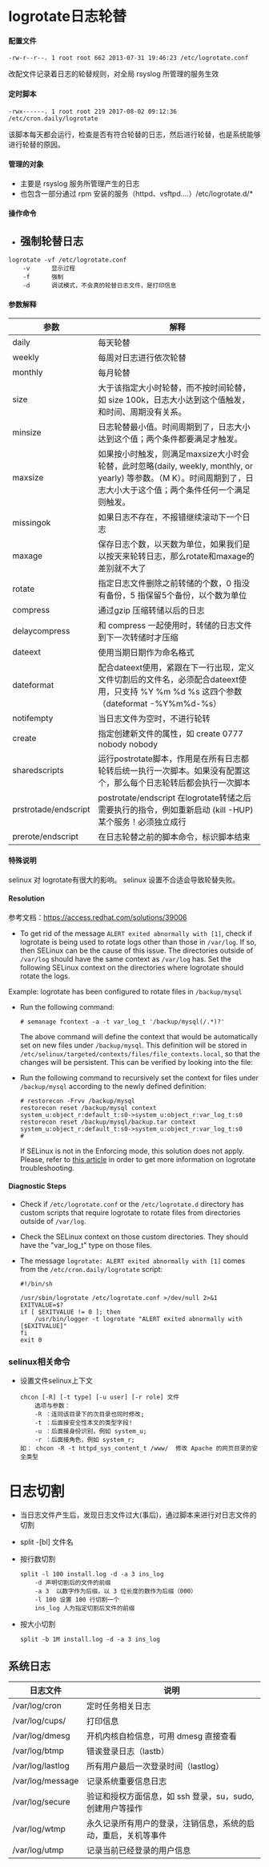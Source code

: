 

# logrotate日志轮替

#### 配置文件

```
-rw-r--r--. 1 root root 662 2013-07-31 19:46:23 /etc/logrotate.conf
```

改配文件记录着日志的轮替规则，对全局 rsyslog 所管理的服务生效

#### 定时脚本

```
-rwx------. 1 root root 219 2017-08-02 09:12:36 /etc/cron.daily/logrotate
```

该脚本每天都会运行，检查是否有符合轮替的日志，然后进行轮替，也是系统能够进行轮替的原因。

#### 管理的对象

- 主要是 rsyslog 服务所管理产生的日志
- 也包含一部分通过 rpm 安装的服务（httpd、vsftpd....）/etc/logrotate.d/*

#### 操作命令

- 强制轮替日志
  - 

```
logrotate -vf /etc/logrotate.conf
    -v 	    显示过程
    -f      强制
    -d      调试模式，不会真的轮替日志文件，是打印信息
```

#### 参数解释

| 参数                 | 解释                                                         |
| -------------------- | ------------------------------------------------------------ |
| daily                | 每天轮替                                                     |
| weekly               | 每周对日志进行依次轮替                                       |
| monthly              | 每月轮替                                                     |
| size                 | 大于该指定大小时轮替，而不按时间轮替，如 size 100k，日志大小达到这个值触发，和时间、周期没有关系。 |
| minsize              | 日志轮替最小值。时间周期到了，日志大小达到这个值；两个条件都要满足才触发。 |
| maxsize              | 如果按小时触发，则满足maxsize大小时会轮替，此时忽略(daily, weekly, monthly, or yearly) 等参数。（M K）。时间周期到了，日志大小大于这个值；两个条件任何一个满足则触发。 |
| missingok            | 如果日志不存在，不报错继续滚动下一个日志                     |
| maxage               | 保存日志个数，以天数为单位，如果我们是以按天来轮转日志，那么rotate和maxage的差别就不大了 |
| rotate               | 指定日志文件删除之前转储的个数，0 指没有备份，5 指保留5个备份，以个数为单位 |
| compress             | 通过gzip 压缩转储以后的日志                                  |
| delaycompress        | 和 compress 一起使用时，转储的日志文件到下一次转储时才压缩   |
| dateext              | 使用当期日期作为命名格式                                     |
| dateformat           | 配合dateext使用，紧跟在下一行出现，定义文件切割后的文件名，必须配合dateext使用，只支持 %Y %m %d %s 这四个参数（dateformat -%Y%m%d-%s） |
| notifempty           | 当日志文件为空时，不进行轮转                                 |
| create               | 指定创建新文件的属性，如 create 0777 nobody nobody           |
| sharedscripts        | 运行postrotate脚本，作用是在所有日志都轮转后统一执行一次脚本。如果没有配置这个，那么每个日志轮转后都会执行一次脚本 |
| prstrotade/endscript | postrotate/endscript  在logrotate转储之后需要执行的指令，例如重新启动 (kill -HUP) 某个服务！必须独立成行 |
| prerote/endscript    | 在日志轮替之前的脚本命令，标识脚本结束                       |

#### 特殊说明

selinux  对 logrotate有很大的影响。 selinux  设置不合适会导致轮替失败。

#### Resolution

参考文档：https://access.redhat.com/solutions/39006

- To get rid of the message `ALERT exited abnormally with [1]`, check if logrotate is being used to rotate logs other than those in `/var/log`. If so, then SELinux can be the cause of this issue. The directories outside of `/var/log` should have the same context as `/var/log` has. Set the following SELinux context on the directories where logrotate should rotate the logs.

Example: logrotate has been configured to rotate files in `/backup/mysql`

- Run the following command:

  ```
  # semanage fcontext -a -t var_log_t '/backup/mysql(/.*)?'
  ```

  The above command will define the context that would be automatically set on new files under `/backup/mysql`. This definition will be stored in `/etc/selinux/targeted/contexts/files/file_contexts.local`, so that the changes will be persistent. This can be verified by looking into the file:

- Run the following command to recursively set the context for files under `/backup/mysql` according to the newly defined definition:

  ```
  # restorecon -Frvv /backup/mysql
  restorecon reset /backup/mysql context system_u:object_r:default_t:s0->system_u:object_r:var_log_t:s0
  restorecon reset /backup/mysql/backup.tar context system_u:object_r:default_t:s0->system_u:object_r:var_log_t:s0
  # 
  ```

  If SELinux is not in the Enforcing mode, this solution does not apply. Please, refer to [this article](https://access.redhat.com/site/solutions/32831) in order to get more information on logrotate troubleshooting.

#### Diagnostic Steps

- Check if `/etc/logrotate.conf` or the `/etc/logrotate.d` directory has custom scripts that require logrotate to rotate files from directories outside of `/var/log`.

- Check the SELinux context on those custom directories. They should have the "var_log_t" type on those files.

- The message `logrotate: ALERT exited abnormally with [1]` comes from the `/etc/cron.daily/logrotate` script:

  ```shell
  #!/bin/sh
  
  /usr/sbin/logrotate /etc/logrotate.conf >/dev/null 2>&1
  EXITVALUE=$?
  if [ $EXITVALUE != 0 ]; then
      /usr/bin/logger -t logrotate "ALERT exited abnormally with [$EXITVALUE]"
  fi
  exit 0
  ```

### selinux相关命令

- 设置文件selinux上下文

  ```
  chcon [-R] [-t type] [-u user] [-r role] 文件
      选项与参数：
      -R ：连同该目录下的次目录也同时修改;
      -t ：后面接安全性本文的类型字段!
      -u ：后面接身份识别，例如 system_u;
      -r ：后面接角色，例如 system_r;
  如： chcon -R -t httpd_sys_content_t /www/  修改 Apache 的网页目录的安全类型
  ```

  

# 日志切割

- 当日志文件产生后，发现日志文件过大(事后)，通过脚本来进行对日志文件的切割

- split -[bl] 文件名

- 按行数切割

  ```
  split -l 100 install.log -d -a 3 ins_log
      -d 声明切割后的文件的前缀
      -a 3  以数字作为后缀，以 3 位长度的数作为后缀（000）
      -l 100 设置 100 行切割一个
      ins_log 人为指定切割后文件的前缀
  ```

- 按大小切割

  ```
  split -b 1M install.log -d -a 3 ins_log
  ```

  

## 系统日志

| 日志文件         | 说明                                                         |
| ---------------- | ------------------------------------------------------------ |
| /var/log/cron    | 定时任务相关日志                                             |
| /var/log/cups/   | 打印信息                                                     |
| /var/log/dmesg   | 开机内核自检信息，可用 dmesg 直接查看                        |
| /var/log/btmp    | 错诶登录日志（lastb）                                        |
| /var/log/lastlog | 所有用户最后一次登录时间（lastlog）                          |
| /var/log/message | 记录系统重要信息日志                                         |
| /var/log/secure  | 验证和授权方面信息，如 ssh 登录，su，sudo,创建用户等操作     |
| /var/log/wtmp    | 永久记录所有用户的登录，注销信息，系统的启动，重启，关机等事件 |
| /var/log/utmp    | 记录当前已经登录的用户信息                                   |

